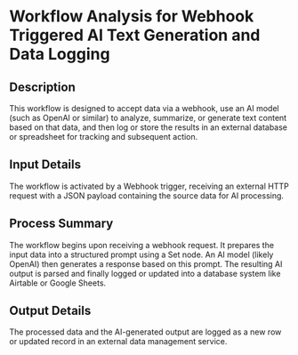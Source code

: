 # Workflow Analysis for Webhook Triggered AI Text Generation and Data Logging

## Description
This workflow is designed to accept data via a webhook, use an AI model (such as OpenAI or similar) to analyze, summarize, or generate text content based on that data, and then log or store the results in an external database or spreadsheet for tracking and subsequent action.

## Input Details
The workflow is activated by a Webhook trigger, receiving an external HTTP request with a JSON payload containing the source data for AI processing.

## Process Summary
The workflow begins upon receiving a webhook request. It prepares the input data into a structured prompt using a Set node. An AI model (likely OpenAI) then generates a response based on this prompt. The resulting AI output is parsed and finally logged or updated into a database system like Airtable or Google Sheets.

## Output Details
The processed data and the AI-generated output are logged as a new row or updated record in an external data management service.
